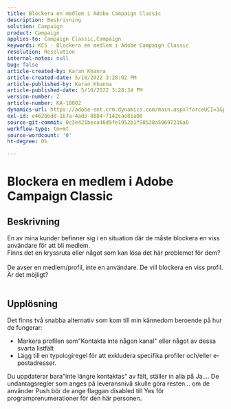 ```yaml
---
title: Blockera en medlem i Adobe Campaign Classic
description: Beskrivning
solution: Campaign
product: Campaign
applies-to: Campaign Classic,Campaign
keywords: KCS - Blockera en medlem i Adobe Campaign Classic
resolution: Resolution
internal-notes: null
bug: false
article-created-by: Karan Khanna
article-created-date: 5/10/2022 3:28:02 PM
article-published-by: Karan Khanna
article-published-date: 5/10/2022 3:28:34 PM
version-number: 2
article-number: KA-18002
dynamics-url: https://adobe-ent.crm.dynamics.com/main.aspx?forceUCI=1&pagetype=entityrecord&etn=knowledgearticle&id=e5fe0dc6-75d0-ec11-a7b5-00224809c556
exl-id: e462bbd8-1b7a-4ad3-8884-7142cae81a00
source-git-commit: 0c3e421beca46d9fe1952b1f98538a50697216a0
workflow-type: tm+mt
source-wordcount: '0'
ht-degree: 0%

---
```


# Blockera en medlem i Adobe Campaign Classic

## Beskrivning

En av mina kunder befinner sig i en situation där de måste blockera en viss användare för att bli medlem.
<br>Finns det en kryssruta eller något som kan lösa det här problemet för dem?<br><br>De avser en medlem/profil, inte en användare. De vill blockera en viss profil. Är det möjligt?
<br> 

## Upplösning


Det finns två snabba alternativ som kom till min kännedom beroende på hur de fungerar:

- Markera profilen som&quot;Kontakta inte någon kanal&quot; eller något av dessa svarta listfält
- Lägg till en typologiregel för att exkludera specifika profiler och/eller e-postadresser.




Du uppdaterar bara&quot;inte längre kontaktas&quot; av fält, ställer in alla på Ja.... De undantagsregler som anges på leveransnivå skulle göra resten... om de använder Push bör de ange flaggan disabled till Yes för programprenumerationer för den här personen.
